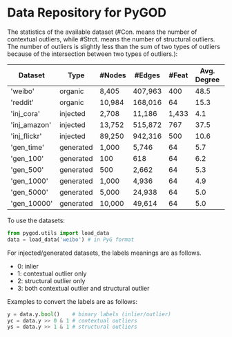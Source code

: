 # Data Repository for PyGOD

The statistics of the available dataset (#Con. means the number of contextual outliers, while #Strct. means the number of structural outliers. The number of outliers is slightly less than the sum of two types of outliers because of the intersection between two types of outliers.):

| Dataset      | Type      | #Nodes | #Edges  | \#Feat | Avg. Degree | #Con. | #Strct. | #Outliers | Outlier Ratio |
| ------------ | --------- | ------ | ------- | ------ | ----------- | ----- | ------- | --------- | ------------- |
| 'weibo'      | organic   | 8,405  | 407,963 | 400    | 48.5        | -     | -       | 868       | 10.3%         |
| 'reddit'     | organic   | 10,984 | 168,016 | 64     | 15.3        | -     | -       | 366       | 3.3%          |
| 'inj_cora'   | injected  | 2,708  | 11,186  | 1,433  | 4.1         | 70    | 70      | 138       | 5.1%          |
| 'inj_amazon' | injected  | 13,752 | 515,872 | 767    | 37.5        | 350   | 350     | 694       | 5.0%          |
| 'inj_flickr' | injected  | 89,250 | 942,316 | 500    | 10.6        | 2,240 | 2,240   | 4,414     | 4.9%          |
| 'gen_time'   | generated | 1,000  | 5,746   | 64     | 5.7         | 100   | 100     | 189       | 18.9%         |
| 'gen_100'    | generated | 100    | 618     | 64     | 6.2         | 10    | 10      | 18        | 18.0%         |
| 'gen_500'    | generated | 500    | 2,662   | 64     | 5.3         | 10    | 10      | 20        | 4.0%          |
| 'gen_1000'   | generated | 1,000  | 4,936   | 64     | 4.9         | 10    | 10      | 20        | 2.0%          |
| 'gen_5000'   | generated | 5,000  | 24,938  | 64     | 5.0         | 10    | 10      | 20        | 0.4%          |
| 'gen_10000'  | generated | 10,000 | 49,614  | 64     | 5.0         | 10    | 10      | 20        | 0.2%          |

To use the datasets:

```python
from pygod.utils import load_data
data = load_data('weibo') # in PyG format
```

For injected/generated datasets, the labels meanings are as follows. 

- 0: inlier
- 1: contextual outlier only
- 2: structural outlier only
- 3: both contextual outlier and structural outlier

Examples to convert the labels are as follows:

```python
y = data.y.bool()    # binary labels (inlier/outlier)
yc = data.y >> 0 & 1 # contextual outliers
ys = data.y >> 1 & 1 # structural outliers
```

